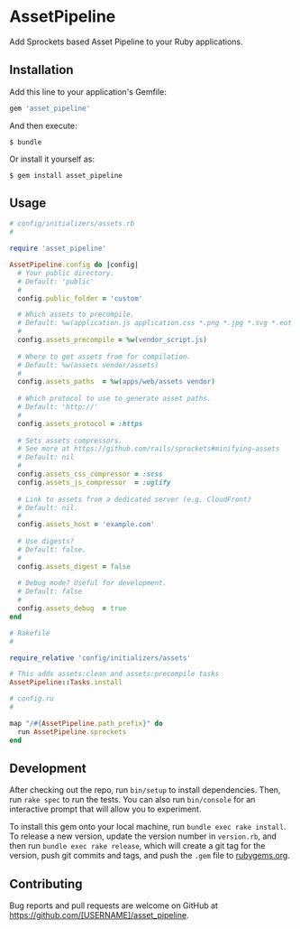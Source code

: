 # AssetPipeline

Add Sprockets based Asset Pipeline to your Ruby applications.

## Installation

Add this line to your application's Gemfile:

```ruby
gem 'asset_pipeline'
```

And then execute:

    $ bundle

Or install it yourself as:

    $ gem install asset_pipeline

## Usage

```ruby
# config/initializers/assets.rb
# 

require 'asset_pipeline'

AssetPipeline.config do |config|
  # Your public directory.
  # Default: 'public'
  #
  config.public_folder = 'custom'

  # Which assets to precompile.
  # Default: %w(application.js application.css *.png *.jpg *.svg *.eot *.ttf *.woff *.woff2)
  #
  config.assets_precompile = %w(vendor_script.js)
  
  # Where to get assets from for compilation.
  # Default: %w(assets vendor/assets)
  #
  config.assets_paths  = %w(apps/web/assets vendor)
  
  # Which protocol to use to generate asset paths.
  # Default: 'http://'
  #
  config.assets_protocol = :https
  
  # Sets assets compressors.
  # See more at https://github.com/rails/sprockets#minifying-assets
  # Default: nil
  #
  config.assets_css_compressor = :scss
  config.assets_js_compressor  = :uglify
  
  # Link to assets from a dedicated server (e.g. CloudFront)
  # Default: nil.
  #
  config.assets_host = 'example.com'
  
  # Use digests?
  # Default: false.
  #
  config.assets_digest = false
  
  # Debug mode? Useful for development.
  # Default: false
  #
  config.assets_debug  = true
end

# Rakefile
#

require_relative 'config/initializers/assets'

# This adds assets:clean and assets:precompile tasks
AssetPipeline::Tasks.install

# config.ru
#

map "/#{AssetPipeline.path_prefix}" do
  run AssetPipeline.sprockets
end
```

## Development

After checking out the repo, run `bin/setup` to install dependencies. Then, run `rake spec` to run the tests. You can also run `bin/console` for an interactive prompt that will allow you to experiment.

To install this gem onto your local machine, run `bundle exec rake install`. To release a new version, update the version number in `version.rb`, and then run `bundle exec rake release`, which will create a git tag for the version, push git commits and tags, and push the `.gem` file to [rubygems.org](https://rubygems.org).

## Contributing

Bug reports and pull requests are welcome on GitHub at https://github.com/[USERNAME]/asset_pipeline.
